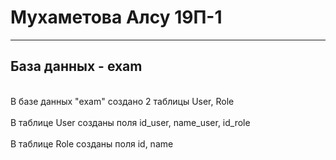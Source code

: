 # Мухаметова Алсу 19П-1
_____
## База данных - exam <br>
<br> В базе данных "exam" создано 2 таблицы User, Role <br>
<br> В таблице User созданы поля id_user, name_user, id_role <br>
<br> В таблице Role созданы поля id, name <br>
